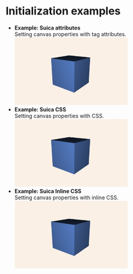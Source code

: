 # Initialization examples

- **Example: Suica attributes**<br>Setting canvas properties with tag attributes.<br>[<img src="examples/snapshots/example-init.jpg" width="300">](https://boytchev.github.io/suica/examples/example-init-attr.html)
- **Example: Suica CSS**<br>Setting canvas properties with CSS.<br>[<img src="examples/snapshots/example-init.jpg" width="300">](https://boytchev.github.io/suica/examples/example-init-css.html)
- **Example: Suica Inline CSS**<br>Setting canvas properties with inline CSS.<br>[<img src="examples/snapshots/example-init.jpg" width="300">](https://boytchev.github.io/suica/examples/example-init-css-inline.html)
